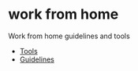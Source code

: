 # work from home

Work from home guidelines and tools

* [Tools](https://github.com/DevOpsLK/workfromhome/blob/master/wfh_guidelines.md#tools)
* [Guidelines](https://github.com/DevOpsLK/workfromhome/blob/master/wfh_guidelines.md#guidelines)

